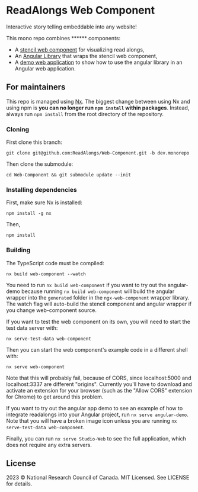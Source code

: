 ReadAlongs Web Component
=======================

Interactive story telling embeddable into any website!

<!-- TODO: put an animated GIF here, showing it off! -->

This mono repo combines ****** components:

 - A [stencil web component](packages/web-component/) for visualizing read alongs,
 - An [Angular Library](packages/ngx-web-component/) that wraps the stencil web component,
 - A [demo web application](packages/angular-demo/) to show how to use the angular library in an Angular web application.

For maintainers
---------------

This repo is managed using [Nx]. The biggest change between using Nx and
using npm is **you can no longer run `npm install` within packages**.
Instead, always run `npm install` from the root directory of the
repository.

[Nx]: https://nx.dev/

### Cloning

First clone this branch:

    git clone git@github.com:ReadAlongs/Web-Component.git -b dev.monorepo

Then clone the submodule:

    cd Web-Component && git submodule update --init 

### Installing dependencies

First, make sure Nx is installed:

    npm install -g nx

Then,

    npm install

### Building

The TypeScript code must be compiled:

    nx build web-component --watch

You need to run `nx build web-component` if you want to try out the
angular-demo because running `nx build web-component` will build the
angular wrapper into the `generated` folder in the `ngx-web-component`
wrapper library. The watch flag will auto-build the stencil component
and angular wrapper if you change web-component source.

If you want to test the web component on its own, you will need to
start the test data server with:

    nx serve-test-data web-component

Then you can start the web component's example code in a different
shell with:

    nx serve web-component
    
Note that this will probably fail, because of CORS, since
localhost:5000 and localhost:3337 are different "origins".  Currently
you'll have to download and activate an extension for your browser
(such as the "Allow CORS" extension for Chrome) to get around this
problem.

If you want to try out the angular app demo to see an example of how
to integrate readalongs into your Angular project, run `nx serve
angular-demo`. Note that you will have a broken image icon unless you
are running `nx serve-test-data web-component`.

Finally, you can run `nx serve Studio-Web` to see the full
application, which does not require any extra servers.


License
-------

2023 © National Research Council of Canada. MIT Licensed. See LICENSE for details.
